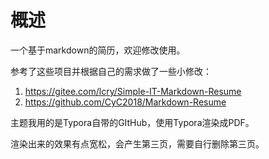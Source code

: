 # 概述

一个基于markdown的简历，欢迎修改使用。

参考了这些项目并根据自己的需求做了一些小修改：

1. <https://gitee.com/lcry/Simple-IT-Markdown-Resume>
2. https://github.com/CyC2018/Markdown-Resume

主题我用的是Typora自带的GItHub，使用Typora渲染成PDF。

渲染出来的效果有点宽松，会产生第三页，需要自行删除第三页。